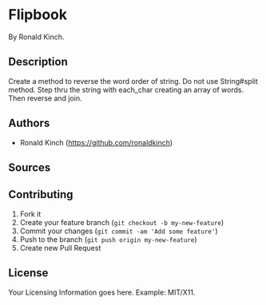 # Flipbook

By Ronald Kinch.

## Description

Create a method to reverse the word order of string.
Do not use String#split method.
Step thru the string with each_char creating an array of words.
Then reverse and join.

## Authors

* Ronald Kinch (https://github.com/ronaldkinch)

## Sources

## Contributing

1. Fork it
2. Create your feature branch (`git checkout -b my-new-feature`)
3. Commit your changes (`git commit -am 'Add some feature'`)
4. Push to the branch (`git push origin my-new-feature`)
5. Create new Pull Request


## License

Your Licensing Information goes here. Example: MIT/X11.
